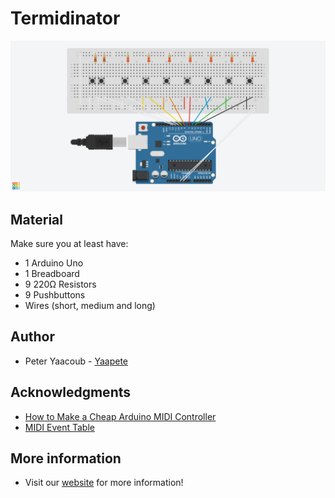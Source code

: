 # Termidinator

![](https://raw.githubusercontent.com/Yaacoub/Termidinator/master/Termidinator/Termidinator%20Circuit.png)

## Material

Make sure you at least have:
- 1 Arduino Uno
- 1 Breadboard
- 9 220Ω Resistors
- 9 Pushbuttons
- Wires (short, medium and long)

## Author

- Peter Yaacoub - [Yaapete](https://github.com/Yaapete)

## Acknowledgments

- [How to Make a Cheap Arduino MIDI Controller](https://www.instructables.com/id/How-to-Make-a-Cheap-Arduino-MIDI-Controller/)
- [MIDI Event Table](http://www.onicos.com/staff/iz/formats/midi-event.html)

## More information

- Visit our [website](http://rebrand.ly/yaacoub) for more information!
